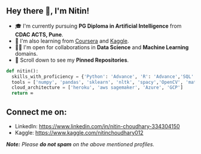 ## Hey there 👋, I'm Nitin!

- 🎓 I'm currently pursuing **PG Diploma in Artificial Intelligence**  from **CDAC ACTS, Pune**.
- 🌱 I'm also learning from [Coursera](https://www.coursera.org/) and [Kaggle](https://www.kaggle.com/).
- 🤝🏻 I'm open for collaborations in **Data Science** and **Machine Learning** domains.
- 📌 Scroll down to see my **Pinned Repositories**.

```python
def nitin():
  skills_with_proficiency = {'Python': 'Advance', 'R': 'Advance','SQL': 'Intermediate', 'Spark': 'Intermediate','DSA': 'Beginner', 'HTML & CSS': 'Beginner'}
  tools = ['numpy', 'pandas', 'sklearn', 'nltk', 'spacy','OpenCV', 'matplotlib', 'seaborn', 'keras','Tensorflow', 'flask', 'Django','BeautifulSoup']
  cloud_architecture = ['heroku', 'aws sagemaker', 'Azure', 'GCP']
  return ∞
```

## Connect me on:
- LinkedIn: https://www.linkedin.com/in/nitin-choudhary-334304150
- Kaggle: https://www.kaggle.com/nitinchoudhary012

_**Note:** Please **do not spam** on the above mentioned profiles._
